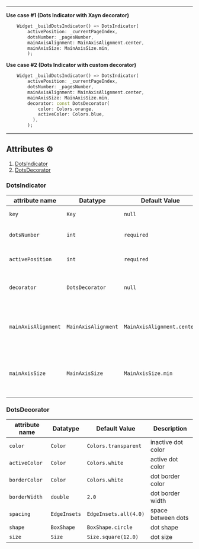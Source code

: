 ----------

**Use case #1 (Dots Indicator with Xayn decorator)**

```dart
    Widget _buildDotsIndicator() => DotsIndicator(
        activePosition: _currentPageIndex,
        dotsNumber: _pagesNumber,
        mainAxisAlignment: MainAxisAlignment.center,
        mainAxisSize: MainAxisSize.min,
        );
```

**Use case #2 (Dots Indicator with custom decorator)**

```dart
    Widget _buildDotsIndicator() => DotsIndicator(
        activePosition: _currentPageIndex,
        dotsNumber: _pagesNumber,
        mainAxisAlignment: MainAxisAlignment.center,
        mainAxisSize: MainAxisSize.min,
        decorator: const DotsDecorator(
            color: Colors.orange,
            activeColor: Colors.blue,
          ),
        );
```

----------

## Attributes :gear:
1. [DotsIndicator](#dotsIndicator)
1. [DotsDecorator](#dotsDecorator)
### DotsIndicator

| attribute name     | Datatype            | Default Value              | Description   | 
| --                 | --                  | --                         | --    | 
| `key`              | `Key`               | `null`                     | key identifier |
| `dotsNumber`       | `int`               | `required`                 | the number of the dots to show |
| `activePosition`   | `int`               | `required`                 | the index of the active dot | 
| `decorator`        | `DotsDecorator`     | `null`                     | the object containing the design for the dot |
| `mainAxisAlignment`| `MainAxisAlignment` | `MainAxisAlignment.center` | how the dots should be placed along the main axis of the row |    
| `mainAxisSize`     | `MainAxisSize`      | `MainAxisSize.min`         | how much space the dots should occupy in the main axis |

### DotsDecorator

| attribute name     | Datatype            | Default Value              | Description   | 
| --                 | --                  | --                         | --    | 
| `color`            | `Color`             | `Colors.transparent`       | inactive dot color |
| `activeColor`      | `Color`             | `Colors.white`             | active dot color |
| `borderColor`      | `Color`             | `Colors.white`             | dot border color |
| `borderWidth`      | `double`            | `2.0`                      | dot border width |
| `spacing`          | `EdgeInsets`        | `EdgeInsets.all(4.0)`      | space between dots |
| `shape`            | `BoxShape`          | `BoxShape.circle`          | dot shape |
| `size`             | `Size`              | `Size.square(12.0)`        | dot size |
